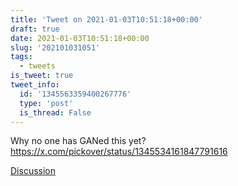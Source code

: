 ```yaml
---
title: 'Tweet on 2021-01-03T10:51:18+00:00'
draft: true
date: 2021-01-03T10:51:18+00:00
slug: '202101031051'
tags:
  - tweets
is_tweet: true
tweet_info:
  id: '1345563359400267776'
  type: 'post'
  is_thread: False
---
```




Why no one has GANed this yet? <https://x.com/pickover/status/1345534161847791616>

[Discussion](https://x.com/sytelus/status/1345563359400267776)
